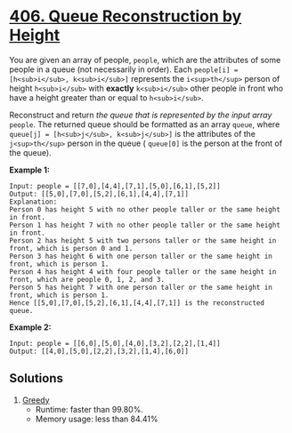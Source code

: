# [406. Queue Reconstruction by Height](https://leetcode.com/problems/queue-reconstruction-by-height/)

You are given an array of people, `people`, which are the attributes of some people in a queue (not necessarily in order). Each `people[i] = [h<sub>i</sub>, k<sub>i</sub>]` represents the `i<sup>th</sup>` person of height `h<sub>i</sub>` with **exactly** `k<sub>i</sub>` other people in front who have a height greater than or equal to `h<sub>i</sub>`.

Reconstruct and return _the queue that is represented by the input array_ `people`. The returned queue should be formatted as an array `queue`, where `queue[j] = [h<sub>j</sub>, k<sub>j</sub>]` is the attributes of the `j<sup>th</sup>` person in the queue ( `queue[0]` is the person at the front of the queue).

**Example 1:**

```
Input: people = [[7,0],[4,4],[7,1],[5,0],[6,1],[5,2]]
Output: [[5,0],[7,0],[5,2],[6,1],[4,4],[7,1]]
Explanation:
Person 0 has height 5 with no other people taller or the same height in front.
Person 1 has height 7 with no other people taller or the same height in front.
Person 2 has height 5 with two persons taller or the same height in front, which is person 0 and 1.
Person 3 has height 6 with one person taller or the same height in front, which is person 1.
Person 4 has height 4 with four people taller or the same height in front, which are people 0, 1, 2, and 3.
Person 5 has height 7 with one person taller or the same height in front, which is person 1.
Hence [[5,0],[7,0],[5,2],[6,1],[4,4],[7,1]] is the reconstructed queue.
```

**Example 2:**

```
Input: people = [[6,0],[5,0],[4,0],[3,2],[2,2],[1,4]]
Output: [[4,0],[5,0],[2,2],[3,2],[1,4],[6,0]]
```

## Solutions
1. [Greedy](./QueueReconstructionByHeight.java)
    - Runtime: faster than 99.80%.
    - Memory usage: less than 84.41%
